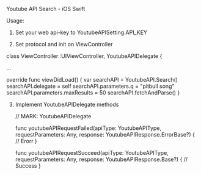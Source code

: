 
Youtube API Search - iOS Swift


Usage:

1. Set your web api-key to YoutubeAPISetting.API_KEY

2. Set protocol and init on ViewController

class ViewController :UIViewController, YoutubeAPIDelegate {

...

  override func viewDidLoad() {
    var searchAPI = YoutubeAPI.Search()
    searchAPI.delegate = self
    searchAPI.parameters.q = "pitbull song"
    searchAPI.parameters.maxResults = 50
    searchAPI.fetchAndParse()
  }


3. Implement YoutubeAPIDelegate methods

    // MARK: YoutubeAPIDelegate
    
    func youtubeAPIRequestFailed(apiType: YoutubeAPIType, requestParameters: Any, response: YoutubeAPIResponse.ErrorBase?) {
        // Erorr
    }
    
    func youtubeAPIRequestSucceed(apiType: YoutubeAPIType, requestParameters: Any, response: YoutubeAPIResponse.Base?) {
        // Success
    }

